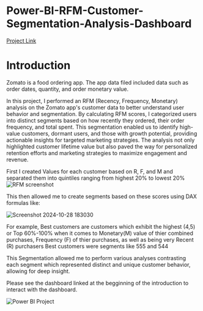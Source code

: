 # Power-BI-RFM-Customer-Segmentation-Analysis-Dashboard
[Project Link](https://app.powerbi.com/view?r=eyJrIjoiMTNiYjQ2MTgtMzQ2NS00NWJjLTlkM2EtNDJiNTcyYTRiOGI1IiwidCI6ImEwN2E1MjljLTRiZGItNGJiNi04NjllLWViNWJmMzFhODI1MyIsImMiOjZ9)
# Introduction
Zomato is a food ordering app. The app data filed included data such as order dates, quantity, and order monetary value.

In this project, I performed an RFM (Recency, Frequency, Monetary) analysis on the Zomato app's customer data to better understand user behavior and segmentation. By calculating RFM scores, I categorized users into distinct segments based on how recently they ordered, their order frequency, and total spent. This segmentation enabled us to identify high-value customers, dormant users, and those with growth potential, providing actionable insights for targeted marketing strategies. The analysis not only highlighted customer lifetime value but also paved the way for personalized retention efforts and marketing strategies to maximize engagement and revenue.

First I created Values for each customer based on R, F, and M and separated them into quintiles ranging from highest 20% to lowest 20%
![RFM screenshot](https://github.com/user-attachments/assets/768d1354-83b3-499f-b1de-1032aa447326)

This then allowed me to create segments based on these scores using DAX formulas like:

![Screenshot 2024-10-28 183030](https://github.com/user-attachments/assets/111d9f8c-2c48-43a2-907f-c4b4851545ca)

For example, Best customers are customers which exhibit the highest (4,5) or Top 60%-100% when it comes to Monetary(M) value of thier combined purchases, Frequency (F) of thier purchases, as well as being very Recent (R) purchasers
Best customers were segments like 555 and 544

This Segmentation allowed me to perform various analyses contrasting each segment which represented distinct and unique customer behavior, allowing for deep insight.

Please see the dashboard linked at the begginning of the introduction to interact with the dashboard.

![Power BI Project](https://github.com/user-attachments/assets/8729fe0b-98f7-40a0-90e5-e47bdd33d51b)
